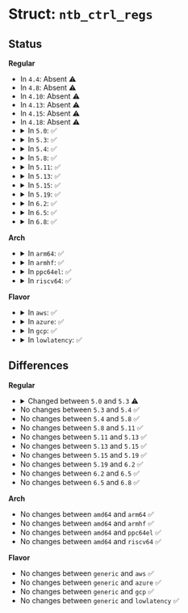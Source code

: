 # Struct: <code>ntb_ctrl_regs</code>

## Status
<b>Regular</b>
<ul>
<li>
In <code>4.4</code>: Absent ⚠️
</li>
<li>
In <code>4.8</code>: Absent ⚠️
</li>
<li>
In <code>4.10</code>: Absent ⚠️
</li>
<li>
In <code>4.13</code>: Absent ⚠️
</li>
<li>
In <code>4.15</code>: Absent ⚠️
</li>
<li>
In <code>4.18</code>: Absent ⚠️
</li>
<li>
<details>
<summary>In <code>5.0</code>: ✅</summary>

```c
struct ntb_ctrl_regs {
    u32 partition_status;
    u32 partition_op;
    u32 partition_ctrl;
    u32 bar_setup;
    u32 bar_error;
    u16 lut_table_entries;
    u16 lut_table_offset;
    u32 lut_error;
    u16 req_id_table_size;
    u16 req_id_table_offset;
    u32 req_id_error;
    u32 reserved1[7];
    struct (anon) bar_entry[6];
    u32 reserved2[216];
    u32 req_id_table[256];
    u32 reserved3[512];
    u64 lut_entry[512];
};
```
</details>
</li>
<li>
<details>
<summary>In <code>5.3</code>: ✅</summary>

```c
struct ntb_ctrl_regs {
    u32 partition_status;
    u32 partition_op;
    u32 partition_ctrl;
    u32 bar_setup;
    u32 bar_error;
    u16 lut_table_entries;
    u16 lut_table_offset;
    u32 lut_error;
    u16 req_id_table_size;
    u16 req_id_table_offset;
    u32 req_id_error;
    u32 reserved1[7];
    struct (anon) bar_entry[6];
    struct (anon) bar_ext_entry[6];
    u32 reserved2[192];
    u32 req_id_table[512];
    u32 reserved3[256];
    u64 lut_entry[512];
};
```
</details>
</li>
<li>
<details>
<summary>In <code>5.4</code>: ✅</summary>

```c
struct ntb_ctrl_regs {
    u32 partition_status;
    u32 partition_op;
    u32 partition_ctrl;
    u32 bar_setup;
    u32 bar_error;
    u16 lut_table_entries;
    u16 lut_table_offset;
    u32 lut_error;
    u16 req_id_table_size;
    u16 req_id_table_offset;
    u32 req_id_error;
    u32 reserved1[7];
    struct (anon) bar_entry[6];
    struct (anon) bar_ext_entry[6];
    u32 reserved2[192];
    u32 req_id_table[512];
    u32 reserved3[256];
    u64 lut_entry[512];
};
```
</details>
</li>
<li>
<details>
<summary>In <code>5.8</code>: ✅</summary>

```c
struct ntb_ctrl_regs {
    u32 partition_status;
    u32 partition_op;
    u32 partition_ctrl;
    u32 bar_setup;
    u32 bar_error;
    u16 lut_table_entries;
    u16 lut_table_offset;
    u32 lut_error;
    u16 req_id_table_size;
    u16 req_id_table_offset;
    u32 req_id_error;
    u32 reserved1[7];
    struct (anon) bar_entry[6];
    struct (anon) bar_ext_entry[6];
    u32 reserved2[192];
    u32 req_id_table[512];
    u32 reserved3[256];
    u64 lut_entry[512];
};
```
</details>
</li>
<li>
<details>
<summary>In <code>5.11</code>: ✅</summary>

```c
struct ntb_ctrl_regs {
    u32 partition_status;
    u32 partition_op;
    u32 partition_ctrl;
    u32 bar_setup;
    u32 bar_error;
    u16 lut_table_entries;
    u16 lut_table_offset;
    u32 lut_error;
    u16 req_id_table_size;
    u16 req_id_table_offset;
    u32 req_id_error;
    u32 reserved1[7];
    struct (anon) bar_entry[6];
    struct (anon) bar_ext_entry[6];
    u32 reserved2[192];
    u32 req_id_table[512];
    u32 reserved3[256];
    u64 lut_entry[512];
};
```
</details>
</li>
<li>
<details>
<summary>In <code>5.13</code>: ✅</summary>

```c
struct ntb_ctrl_regs {
    u32 partition_status;
    u32 partition_op;
    u32 partition_ctrl;
    u32 bar_setup;
    u32 bar_error;
    u16 lut_table_entries;
    u16 lut_table_offset;
    u32 lut_error;
    u16 req_id_table_size;
    u16 req_id_table_offset;
    u32 req_id_error;
    u32 reserved1[7];
    struct (anon) bar_entry[6];
    struct (anon) bar_ext_entry[6];
    u32 reserved2[192];
    u32 req_id_table[512];
    u32 reserved3[256];
    u64 lut_entry[512];
};
```
</details>
</li>
<li>
<details>
<summary>In <code>5.15</code>: ✅</summary>

```c
struct ntb_ctrl_regs {
    u32 partition_status;
    u32 partition_op;
    u32 partition_ctrl;
    u32 bar_setup;
    u32 bar_error;
    u16 lut_table_entries;
    u16 lut_table_offset;
    u32 lut_error;
    u16 req_id_table_size;
    u16 req_id_table_offset;
    u32 req_id_error;
    u32 reserved1[7];
    struct (anon) bar_entry[6];
    struct (anon) bar_ext_entry[6];
    u32 reserved2[192];
    u32 req_id_table[512];
    u32 reserved3[256];
    u64 lut_entry[512];
};
```
</details>
</li>
<li>
<details>
<summary>In <code>5.19</code>: ✅</summary>

```c
struct ntb_ctrl_regs {
    u32 partition_status;
    u32 partition_op;
    u32 partition_ctrl;
    u32 bar_setup;
    u32 bar_error;
    u16 lut_table_entries;
    u16 lut_table_offset;
    u32 lut_error;
    u16 req_id_table_size;
    u16 req_id_table_offset;
    u32 req_id_error;
    u32 reserved1[7];
    struct (anon) bar_entry[6];
    struct (anon) bar_ext_entry[6];
    u32 reserved2[192];
    u32 req_id_table[512];
    u32 reserved3[256];
    u64 lut_entry[512];
};
```
</details>
</li>
<li>
<details>
<summary>In <code>6.2</code>: ✅</summary>

```c
struct ntb_ctrl_regs {
    u32 partition_status;
    u32 partition_op;
    u32 partition_ctrl;
    u32 bar_setup;
    u32 bar_error;
    u16 lut_table_entries;
    u16 lut_table_offset;
    u32 lut_error;
    u16 req_id_table_size;
    u16 req_id_table_offset;
    u32 req_id_error;
    u32 reserved1[7];
    struct (anon) bar_entry[6];
    struct (anon) bar_ext_entry[6];
    u32 reserved2[192];
    u32 req_id_table[512];
    u32 reserved3[256];
    u64 lut_entry[512];
};
```
</details>
</li>
<li>
<details>
<summary>In <code>6.5</code>: ✅</summary>

```c
struct ntb_ctrl_regs {
    u32 partition_status;
    u32 partition_op;
    u32 partition_ctrl;
    u32 bar_setup;
    u32 bar_error;
    u16 lut_table_entries;
    u16 lut_table_offset;
    u32 lut_error;
    u16 req_id_table_size;
    u16 req_id_table_offset;
    u32 req_id_error;
    u32 reserved1[7];
    struct (anon) bar_entry[6];
    struct (anon) bar_ext_entry[6];
    u32 reserved2[192];
    u32 req_id_table[512];
    u32 reserved3[256];
    u64 lut_entry[512];
};
```
</details>
</li>
<li>
<details>
<summary>In <code>6.8</code>: ✅</summary>

```c
struct ntb_ctrl_regs {
    u32 partition_status;
    u32 partition_op;
    u32 partition_ctrl;
    u32 bar_setup;
    u32 bar_error;
    u16 lut_table_entries;
    u16 lut_table_offset;
    u32 lut_error;
    u16 req_id_table_size;
    u16 req_id_table_offset;
    u32 req_id_error;
    u32 reserved1[7];
    struct (anon) bar_entry[6];
    struct (anon) bar_ext_entry[6];
    u32 reserved2[192];
    u32 req_id_table[512];
    u32 reserved3[256];
    u64 lut_entry[512];
};
```
</details>
</li>
</ul>
<b>Arch</b>
<ul>
<li>
<details>
<summary>In <code>arm64</code>: ✅</summary>

```c
struct ntb_ctrl_regs {
    u32 partition_status;
    u32 partition_op;
    u32 partition_ctrl;
    u32 bar_setup;
    u32 bar_error;
    u16 lut_table_entries;
    u16 lut_table_offset;
    u32 lut_error;
    u16 req_id_table_size;
    u16 req_id_table_offset;
    u32 req_id_error;
    u32 reserved1[7];
    struct (anon) bar_entry[6];
    struct (anon) bar_ext_entry[6];
    u32 reserved2[192];
    u32 req_id_table[512];
    u32 reserved3[256];
    u64 lut_entry[512];
};
```
</details>
</li>
<li>
<details>
<summary>In <code>armhf</code>: ✅</summary>

```c
struct ntb_ctrl_regs {
    u32 partition_status;
    u32 partition_op;
    u32 partition_ctrl;
    u32 bar_setup;
    u32 bar_error;
    u16 lut_table_entries;
    u16 lut_table_offset;
    u32 lut_error;
    u16 req_id_table_size;
    u16 req_id_table_offset;
    u32 req_id_error;
    u32 reserved1[7];
    struct (anon) bar_entry[6];
    struct (anon) bar_ext_entry[6];
    u32 reserved2[192];
    u32 req_id_table[512];
    u32 reserved3[256];
    u64 lut_entry[512];
};
```
</details>
</li>
<li>
<details>
<summary>In <code>ppc64el</code>: ✅</summary>

```c
struct ntb_ctrl_regs {
    u32 partition_status;
    u32 partition_op;
    u32 partition_ctrl;
    u32 bar_setup;
    u32 bar_error;
    u16 lut_table_entries;
    u16 lut_table_offset;
    u32 lut_error;
    u16 req_id_table_size;
    u16 req_id_table_offset;
    u32 req_id_error;
    u32 reserved1[7];
    struct (anon) bar_entry[6];
    struct (anon) bar_ext_entry[6];
    u32 reserved2[192];
    u32 req_id_table[512];
    u32 reserved3[256];
    u64 lut_entry[512];
};
```
</details>
</li>
<li>
<details>
<summary>In <code>riscv64</code>: ✅</summary>

```c
struct ntb_ctrl_regs {
    u32 partition_status;
    u32 partition_op;
    u32 partition_ctrl;
    u32 bar_setup;
    u32 bar_error;
    u16 lut_table_entries;
    u16 lut_table_offset;
    u32 lut_error;
    u16 req_id_table_size;
    u16 req_id_table_offset;
    u32 req_id_error;
    u32 reserved1[7];
    struct (anon) bar_entry[6];
    struct (anon) bar_ext_entry[6];
    u32 reserved2[192];
    u32 req_id_table[512];
    u32 reserved3[256];
    u64 lut_entry[512];
};
```
</details>
</li>
</ul>
<b>Flavor</b>
<ul>
<li>
<details>
<summary>In <code>aws</code>: ✅</summary>

```c
struct ntb_ctrl_regs {
    u32 partition_status;
    u32 partition_op;
    u32 partition_ctrl;
    u32 bar_setup;
    u32 bar_error;
    u16 lut_table_entries;
    u16 lut_table_offset;
    u32 lut_error;
    u16 req_id_table_size;
    u16 req_id_table_offset;
    u32 req_id_error;
    u32 reserved1[7];
    struct (anon) bar_entry[6];
    struct (anon) bar_ext_entry[6];
    u32 reserved2[192];
    u32 req_id_table[512];
    u32 reserved3[256];
    u64 lut_entry[512];
};
```
</details>
</li>
<li>
<details>
<summary>In <code>azure</code>: ✅</summary>

```c
struct ntb_ctrl_regs {
    u32 partition_status;
    u32 partition_op;
    u32 partition_ctrl;
    u32 bar_setup;
    u32 bar_error;
    u16 lut_table_entries;
    u16 lut_table_offset;
    u32 lut_error;
    u16 req_id_table_size;
    u16 req_id_table_offset;
    u32 req_id_error;
    u32 reserved1[7];
    struct (anon) bar_entry[6];
    struct (anon) bar_ext_entry[6];
    u32 reserved2[192];
    u32 req_id_table[512];
    u32 reserved3[256];
    u64 lut_entry[512];
};
```
</details>
</li>
<li>
<details>
<summary>In <code>gcp</code>: ✅</summary>

```c
struct ntb_ctrl_regs {
    u32 partition_status;
    u32 partition_op;
    u32 partition_ctrl;
    u32 bar_setup;
    u32 bar_error;
    u16 lut_table_entries;
    u16 lut_table_offset;
    u32 lut_error;
    u16 req_id_table_size;
    u16 req_id_table_offset;
    u32 req_id_error;
    u32 reserved1[7];
    struct (anon) bar_entry[6];
    struct (anon) bar_ext_entry[6];
    u32 reserved2[192];
    u32 req_id_table[512];
    u32 reserved3[256];
    u64 lut_entry[512];
};
```
</details>
</li>
<li>
<details>
<summary>In <code>lowlatency</code>: ✅</summary>

```c
struct ntb_ctrl_regs {
    u32 partition_status;
    u32 partition_op;
    u32 partition_ctrl;
    u32 bar_setup;
    u32 bar_error;
    u16 lut_table_entries;
    u16 lut_table_offset;
    u32 lut_error;
    u16 req_id_table_size;
    u16 req_id_table_offset;
    u32 req_id_error;
    u32 reserved1[7];
    struct (anon) bar_entry[6];
    struct (anon) bar_ext_entry[6];
    u32 reserved2[192];
    u32 req_id_table[512];
    u32 reserved3[256];
    u64 lut_entry[512];
};
```
</details>
</li>
</ul>

## Differences
<b>Regular</b>
<ul>
<li>
<details>
<summary>Changed between <code>5.0</code> and <code>5.3</code> ⚠️</summary>
<ul>
<li>
<b>Field added. </b>
<code>struct (anon) bar_ext_entry[6]</code>
</li>
<li>
<b>Field type changed. </b>
<code>u32 reserved2[216]</code> ➡️ <code>u32 reserved2[192]</code>
</li>
<li>
<b>Field type changed. </b>
<code>u32 req_id_table[256]</code> ➡️ <code>u32 req_id_table[512]</code>
</li>
<li>
<b>Field type changed. </b>
<code>u32 reserved3[512]</code> ➡️ <code>u32 reserved3[256]</code>
</li>
</ul>
</details>
</li>
<li>
No changes between <code>5.3</code> and <code>5.4</code> ✅
</li>
<li>
No changes between <code>5.4</code> and <code>5.8</code> ✅
</li>
<li>
No changes between <code>5.8</code> and <code>5.11</code> ✅
</li>
<li>
No changes between <code>5.11</code> and <code>5.13</code> ✅
</li>
<li>
No changes between <code>5.13</code> and <code>5.15</code> ✅
</li>
<li>
No changes between <code>5.15</code> and <code>5.19</code> ✅
</li>
<li>
No changes between <code>5.19</code> and <code>6.2</code> ✅
</li>
<li>
No changes between <code>6.2</code> and <code>6.5</code> ✅
</li>
<li>
No changes between <code>6.5</code> and <code>6.8</code> ✅
</li>
</ul>
<b>Arch</b>
<ul>
<li>
No changes between <code>amd64</code> and <code>arm64</code> ✅
</li>
<li>
No changes between <code>amd64</code> and <code>armhf</code> ✅
</li>
<li>
No changes between <code>amd64</code> and <code>ppc64el</code> ✅
</li>
<li>
No changes between <code>amd64</code> and <code>riscv64</code> ✅
</li>
</ul>
<b>Flavor</b>
<ul>
<li>
No changes between <code>generic</code> and <code>aws</code> ✅
</li>
<li>
No changes between <code>generic</code> and <code>azure</code> ✅
</li>
<li>
No changes between <code>generic</code> and <code>gcp</code> ✅
</li>
<li>
No changes between <code>generic</code> and <code>lowlatency</code> ✅
</li>
</ul>
